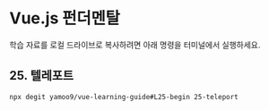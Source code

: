 # Vue.js 펀더멘탈

학습 자료를 로컬 드라이브로 복사하려면 아래 명령을 터미널에서 실행하세요.

## 25. 텔레포트

```sh
npx degit yamoo9/vue-learning-guide#L25-begin 25-teleport
```